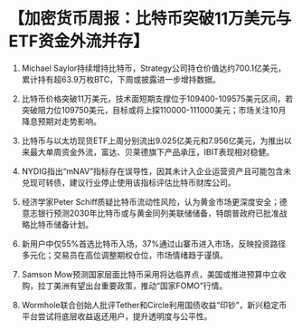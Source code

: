 # 【加密货币周报：比特币突破11万美元与ETF资金外流并存】

1. Michael Saylor持续增持比特币，Strategy公司持仓价值达约700.1亿美元，累计持有超63.9万枚BTC，下周或披露进一步增持数据。

2. 比特币价格突破11万美元，技术面短期支撑位于109400-109575美元区间，若突破阻力位109750美元，目标或将上探110000-111000美元；市场关注10月降息预期对走势影响。

3. 比特币与以太坊现货ETF上周分别流出9.025亿美元和7.956亿美元，为推出以来最大单周资金外流，富达、贝莱德旗下产品承压，IBIT表现相对稳健。

4. NYDIG指出“mNAV”指标存在误导性，因其未计入企业运营资产且可能包含未兑现可转债，建议行业停止使用该指标评估比特币财库公司。

5. 经济学家Peter Schiff质疑比特币流动性风险，认为黄金市场更深度安全；德意志银行预测2030年比特币或与黄金同列美联储储备，特朗普政府已批准战略比特币储备计划。

6. 新用户中仅55%首选比特币入场，37%通过山寨币进入市场，反映投资路径多元化；交易员在高位调整期权仓位，市场情绪趋于谨慎。

7. Samson Mow预测国家层面比特币采用将达临界点，美国或推进预算中立收购，拉丁美洲有望出台重要政策，推动“国家FOMO”行情。

8. Wormhole联合创始人批评Tether和Circle利用国债收益“印钞”，新兴稳定币平台尝试将底层收益返还用户，提升透明度与公平性。